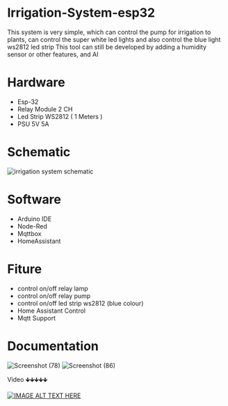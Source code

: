 # Irrigation-System-esp32

This system is very simple, which can control the pump for irrigation to plants, can control the super white led lights and also control the blue light ws2812 led strip
This tool can still be developed by adding a humidity sensor or other features, and AI

# Hardware
- Esp-32
- Relay Module 2 CH
- Led Strip WS2812 ( 1 Meters )
- PSU 5V 5A

# Schematic 
![irrigation system schematic](https://user-images.githubusercontent.com/50385294/126747291-d8069e3a-5a73-4a41-b011-0e55289510be.png)

# Software
- Arduino IDE
- Node-Red
- Mqttbox
- HomeAssistant

# Fiture
- control on/off relay lamp
- control on/off relay pump
- control on/off led strip ws2812 (blue colour)
- Home Assistant Control
- Mqtt Support

# Documentation
![Screenshot (78)](https://user-images.githubusercontent.com/50385294/125792180-91e5ff10-d846-466e-a79c-ff0c31d61c52.png)
![Screenshot (86)](https://user-images.githubusercontent.com/50385294/125792372-ef6b7ec9-4fc3-4e62-bc7c-0bc12f1a1833.png) 

Video
🡻🡻🡻🡻🡻

[![IMAGE ALT TEXT HERE](https://img.youtube.com/vi/-ye5VCS3sqQ/0.jpg)](https://www.youtube.com/watch?v=-ye5VCS3sqQ")




